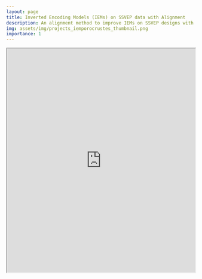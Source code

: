 ```yaml
---
layout: page
title: Inverted Encoding Models (IEMs) on SSVEP data with Alignment
description: An alignment method to improve IEMs on SSVEP designs with multiple stimulations frequencies.
img: assets/img/projects_iemporocrustes_thumbnail.png
importance: 1
---
```


<iframe src="https://github.com/mert-ozkan/iem_tutorial/raw/741e3b51b4c9ae790c56845504ea61567c5ebf25/iem_with_procrustes_for_ssveps.ipynb" width="100%" height="600px"></iframe>